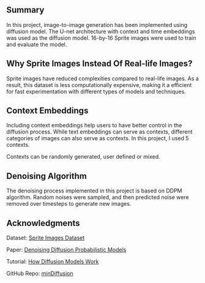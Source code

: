 ## Summary

In this project, image-to-image generation has been implemented using diffusion model. The U-net architecture with context and time embeddings was used as the diffusion model. 16-by-16 Sprite images were used to train and evaluate the model. 

## Why Sprite Images Instead Of Real-life Images?

Sprite images have reduced complexities compared to real-life images. As a result, this dataset is less computationally expensive, making it a efficient for fast experimentation with different types of models and techniques.

## Context Embeddings

Including context embeddings help users to have better control in the diffusion process.
While text embeddings can serve as contexts, different categories of images can also serve as contexts.
In this project, I used 5 contexts.

Contexts can be randomly generated, user defined or mixed.

## Denoising Algorithm

The denoising process implemented in this project is based on DDPM algorithm. Random noises were sampled, and then predicted noise were removed over timesteps to generate new images.

## Acknowledgments

Dataset: [Sprite Images Dataset](https://huggingface.co/datasets/ashis-palai/sprites_image_dataset/tree/main)

Paper: [Denoising Diffusion Probabilistic Models](https://arxiv.org/abs/2006.11239)

Tutorial: [How Diffusion Models Work](https://learn.deeplearning.ai/courses/diffusion-models/lesson/xb8aa/introduction)

GitHub Repo: [minDiffusion](https://github.com/cloneofsimo/minDiffusion)

